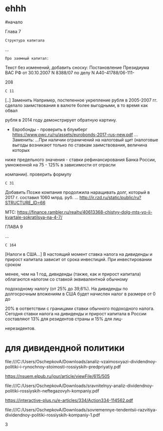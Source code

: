 # ehhh

#начало

Глава 7

	Структура капитала
...

	Про заемный капитал:
Текст без изменений, добавить сноску: Постановление Президиума ВАС РФ от 30.10.2007 N 8388/07 по делу N А40-41788/06-111-

208

	С 11
[..] Заменить
Например, постепенное укрепление рубля в 2005-2007 гг. сделало заимствования в валюте более выгодными, в то время как обвал 

рубля в 2014 году демонстрирует обратную картину.
+ Евробонды - проверить в блумберг
https://www.pwc.ru/ru/assets/eurobonds-2017-rus-new.pdf 
...
Заменить:
...При наличии ограничений на налоговый щит (налоговые выгоды возникают только по ставкам заимствования, величина которых  

ниже предельного значения - ставки рефинансирования Банка России, умноженной на 75 - 125% в зависимости от отрасли 

компании).
 проверить формулу


	С 31
Добавить
Позже компания продолжила наращивать долг, который в 2017 г. составил 1060 млрд. руб. ...
http://ir.rzd.ru/static/public/ru?STRUCTURE_ID=66

МТС: https://finance.rambler.ru/realty/40613368-chistyy-dolg-mts-vo-ii-kvartale-sokratilsya-na-4-7/
   

ГЛАВА 9

...

	С 164
[Налоги в США...]
В настоящий момент ставка налога на дивиденды и прирост капитала зависит от срока инвестиций. При инвестировании сроком 

менее, чем на 1 год,  дивиденды (также, как и прирост капитала) облагаются налогом со ставкой эквивалентной обычному 

подоходному налогу (от 25% до 39,6%). На дивиденды по долгосрочным вложениям в США будет начислен налог в размере от 0 до 

20% в оответствии с границами ставки обычного подоходного налога. 
Сегодня ставки налога на дивиденды и прирост капитала в России составляют 13% для резидентов страны и 15% для лиц-

нерезидентов.










# для дивидендной политики

file:///C:/Users/OschepkovA/Downloads/analiz-vzaimosvyazi-dividendnoy-politiki-i-rynochnoy-stoimosti-rossiyskih-predpriyatiy.pdf


https://nsuem.elpub.ru/jour/article/viewFile/615/505

file:///C:/Users/OschepkovA/Downloads/sravnitelnyy-analiz-dividendnoy-politiki-rossiyskih-neftegazovyh-kompaniy.pdf

https://interactive-plus.ru/e-articles/334/Action334-114562.pdf


file:///C:/Users/OschepkovA/Downloads/sovremennye-tendentsii-razvitiya-dividendnoy-politiki-rossiyskih-kompaniy-1.pdf


3
